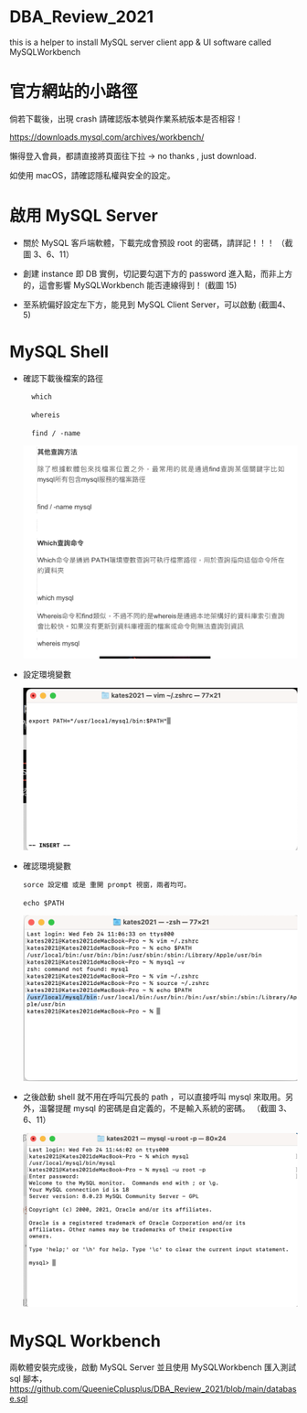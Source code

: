 # DBA_Review_2021
this is a helper to install MySQL server client app &amp; UI software called MySQLWorkbench 


# 官方網站的小路徑

倘若下載後，出現 crash 請確認版本號與作業系統版本是否相容！

https://downloads.mysql.com/archives/workbench/

懶得登入會員，都請直接將頁面往下拉 -> no thanks , just download. 

如使用 macOS，請確認隱私權與安全的設定。


# 啟用 MySQL Server

* 關於 MySQL 客戶端軟體，下載完成會預設 root 的密碼，請詳記！！！ （截圖 3、6、11）

* 創建 instance 即 DB 實例，切記要勾選下方的 password 進入點，而非上方的，這會影響 MySQLWorkbench 能否連線得到！ (截圖 15)

 

* 至系統偏好設定左下方，能見到 MySQL Client Server，可以啟動 (截圖4、5)


# MySQL Shell

* 確認下載後檔案的路徑


        which
     
        whereis
        
        find / -name


  ![](https://raw.githubusercontent.com/QueenieCplusplus/DBA_Review_2021/main/0b.png)
  

* 設定環境變數 

  ![](https://raw.githubusercontent.com/QueenieCplusplus/DBA_Review_2021/main/8.png)
  
  
* 確認環境變數 

      sorce 設定檔 或是 重開 prompt 視窗，兩者均可。

      echo $PATH
  
  ![](https://raw.githubusercontent.com/QueenieCplusplus/DBA_Review_2021/main/9.png)
  
  
* 之後啟動 shell 就不用在呼叫冗長的 path ，可以直接呼叫 mysql 來取用。另外，溫馨提醒 mysql 的密碼是自定義的，不是輸入系統的密碼。 （截圖 3、6、11）

   ![](https://raw.githubusercontent.com/QueenieCplusplus/DBA_Review_2021/main/11%20輸入mysql%20密碼%20非系統管理員密碼.png)

# MySQL Workbench

兩軟體安裝完成後，啟動 MySQL Server 並且使用 MySQLWorkbench 匯入測試 sql 腳本，https://github.com/QueenieCplusplus/DBA_Review_2021/blob/main/database.sql

